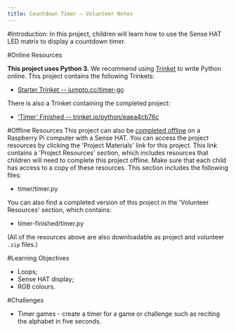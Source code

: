 ```yaml
---
title: Countdown Timer — Volunteer Notes
---
```


#Introduction:
In this project, children will learn how to use the Sense HAT LED matrix to display a countdown timer. 

#Online Resources

__This project uses Python 3.__ We recommend using [Trinket](https://trinket.io/) to write Python online. This project contains the following Trinkets:

+ [Starter Trinket -- jumpto.cc/timer-go](http://jumpto.cc/timer-go)

There is also a Trinket containing the completed project:

+ [‘Timer’ Finished -- trinket.io/python/eaea4cb76c](https://trinket.io/python/eaea4cb76c)

#Offline Resources
This project can also be [completed offline](https://www.codeclubprojects.org/en-GB/resources/physical-sense-hat/) on a Raspberry Pi computer with a Sense HAT. You can access the project resources by clicking the 'Project Materials' link for this project. This link contains a 'Project Resources' section, which includes resources that children will need to complete this project offline. Make sure that each child has access to a copy of these resources. This section includes the following files:

+ timer/timer.py

You can also find a completed version of this project in the 'Volunteer Resources' section, which contains:

+ timer-finished/timer.py

(All of the resources above are also downloadable as project and volunteer `.zip` files.)

#Learning Objectives
+ Loops;
+ Sense HAT display;
+ RGB colours.

#Challenges
+ Timer games - create a timer for a game or challenge such as reciting the alphabet in five seconds. 

